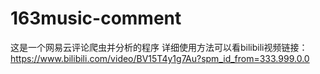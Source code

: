 # 163music-comment
这是一个网易云评论爬虫并分析的程序
详细使用方法可以看bilibili视频链接：
https://www.bilibili.com/video/BV15T4y1g7Au?spm_id_from=333.999.0.0

